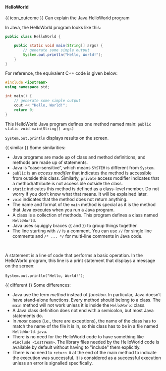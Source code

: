 <div id="title">

#### HelloWorld

</div>

<span id="prereqs"></span>

<span id="outcomes">{{ icon_outcome }} Can explain the Java HelloWorld program</span>

<div id="body">

In Java, the HelloWorld program looks like this:

```java
public class HelloWorld {

    public static void main(String[] args) {
        // generate some simple output
        System.out.println("Hello, World!");
    }
}
```

For reference, the equivalent C++ code is given below:

```cpp
#include <iostream>
using namespace std;

int main() {
    // generate some simple output
    cout << "Hello, World!";
    return 0;
}
```
This HelloWorld Java program defines one method named main: `public static void main(String[] args)`

`System.out.println` displays results on the screen.


{{ similar }} Some similarities:

* Java programs are made up of class and method definitions, and <tooltip content="A _method_ is a named sequence of statements">methods</tooltip> are made up of <trigger for="pop:helloWorld-statement">statements</trigger>.
* Java is “case-sensitive”, which means `SYSTEM` is different from `System`.
* `public` is an _access modifier_ that indicates the method is accessible from outside this class. Similarly, `private` access modifier indicates that a method/attribute is not accessible outside the class.
* `static` indicates this method is defined as a class-level member. Do not worry if you don’t know what that means. It will be explained later.
* `void` indicates that the method does not return anything.
* The name and format of the `main` method is special as it is the method that Java executes when you run a Java program.
* A class is a collection of methods. This program defines a class named `HelloWorld`.
* Java uses squiggly braces (`{` and `}`) to group things together.
* The line starting with `//` is a comment. You can use `//` for single line comments and `/* ... */` for multi-line comments in Java code.

<popover id="pop:helloWorld-statement" title="Statements" placement="top">
  <div slot="content">

A statement is a line of code that performs a basic operation. In the HelloWorld program, this line is a print statement that displays a message on the screen:

`System.out.println("Hello, World!");`
  </div>
</popover>

{{ different }} Some differences:

* Java use the term _method_ instead of _function_. In particular, Java doesn’t have  stand-alone functions. Every method should belong to a class. The `main` method will not work unless it is inside the `HelloWorld` class.
* A Java class definition does not end with a semicolon, but most Java statements do.
* In _most_ cases (i.e., there are exceptions), the name of the class has to match the name of the file it is in, so this class has to be in a file named `HelloWorld.java`.
* There is no need for the HelloWorld code to have something like `#include <iostream>`. The library files needed by the HelloWorld code is available by default without having to "include" them explicitly.
* There is no need to `return 0` at the end of the main method to indicate the execution was successful. It is considered as a successful execution unless an error is signalled specifically.

</div>

<div id="extras">
</div>
